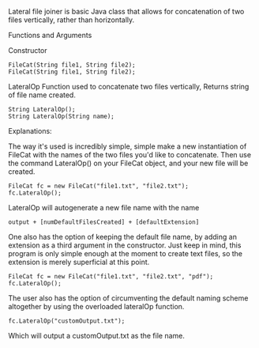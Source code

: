 Lateral file joiner is basic Java class that allows for concatenation of two files vertically, 
rather than horizontally.

Functions and Arguments

Constructor
```
FileCat(String file1, String file2);
FileCat(String file1, String file2);
```

LateralOp
	Function used to concatenate two files vertically, Returns string of file name created.

```
String LateralOp();
String LateralOp(String name);
```


Explanations:


The way it's used is incredibly simple, simple make a new instantiation of FileCat with the names
of the two files you'd like to concatenate. Then use the command LateralOp() on your FileCat 
object, and your new file will be created. 

```
FileCat fc = new FileCat("file1.txt", "file2.txt");
fc.LateralOp();
```

LateralOp will autogenerate a new file name with the name 
```
output + [numDefaultFilesCreated] + [defaultExtension]
```

One also has the option of keeping the default file name, by adding an extension as a third 
argument in the constructor. Just keep in mind, this program is only simple enough at the moment to
create text files, so the extension is merely superficial at this point.

```
FileCat fc = new FileCat("file1.txt", "file2.txt", "pdf");
fc.LateralOp();
```

The user also has the option of circumventing the default naming scheme altogether by using the
overloaded lateralOp function.
```
fc.LateralOp("customOutput.txt");
```
Which will output a customOutput.txt as the file name.